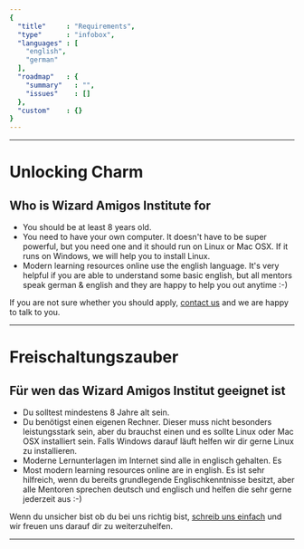 ```yaml
---
{
  "title"     : "Requirements",
  "type"      : "infobox",
  "languages" : [
    "english",
    "german"
  ],
  "roadmap"   : {
    "summary"   : "",
    "issues"    : []
  },
  "custom"    : {}
}
---
```


---
[](@english)
# Unlocking Charm

## Who is Wizard Amigos Institute for

* You should be at least 8 years old.
* You need to have your own computer. It doesn't have to be super powerful, but you need one and it should run on Linux or Mac OSX. If it runs on Windows, we will help you to install Linux.
* Modern learning resources online use the english language. It's very helpful if you are able to understand some basic english, but all mentors speak german & english and they are happy to help you out anytime :-)

If you are not sure whether you should apply, [contact us](mailto:wizard@amigos.institute) and we are happy to talk to you.

---
[](@german)
# Freischaltungszauber

## Für wen das Wizard Amigos Institut geeignet ist

* Du solltest mindestens 8 Jahre alt sein.
* Du benötigst einen eigenen Rechner. Dieser muss nicht besonders leistungsstark sein, aber du brauchst einen und es sollte Linux oder Mac OSX installiert sein. Falls Windows darauf läuft helfen wir dir gerne Linux zu installieren.
* Moderne Lernunterlagen im Internet sind alle in englisch gehalten. Es
* Most modern learning resources online are in english. Es ist sehr hilfreich, wenn du bereits grundlegende Englischkenntnisse besitzt, aber alle Mentoren sprechen deutsch und englisch und helfen die sehr gerne jederzeit aus :-)

Wenn du unsicher bist ob du bei uns richtig bist, [schreib uns einfach](mailto:wizard@amigos.institute) und wir freuen uns darauf dir zu weiterzuhelfen.

---
